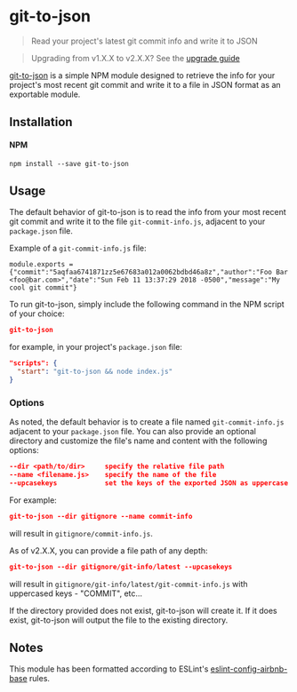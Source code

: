 # git-to-json
> Read your project's latest git commit info and write it to JSON

> Upgrading from v1.X.X to v2.X.X? See the [upgrade guide]

[git-to-json] is a simple NPM module designed to retrieve the info for your project's most recent git commit and write it to a file in JSON format as an exportable module.

## Installation

#### NPM

``` SH
npm install --save git-to-json
```

## Usage

The default behavior of git-to-json is to read the info from your most recent git commit and write it to the file `git-commit-info.js`, adjacent to your `package.json` file.

Example of a `git-commit-info.js` file:

``` JS
module.exports = {"commit":"5aqfaa6741871zz5e67683a012a0062bdbd46a8z","author":"Foo Bar <foo@bar.com>","date":"Sun Feb 11 13:37:29 2018 -0500","message":"My cool git commit"}
```

To run git-to-json, simply include the following command in the NPM script of your choice:

``` JSON
git-to-json
```

for example, in your project's `package.json` file:

``` JSON
"scripts": {
  "start": "git-to-json && node index.js"
}
```

### Options

As noted, the default behavior is to create a file named `git-commit-info.js` adjacent to your `package.json` file. You can also provide an optional directory and customize the file's name and content with the following options:

``` JSON
--dir <path/to/dir>     specify the relative file path
--name <filename.js>    specify the name of the file
--upcasekeys            set the keys of the exported JSON as uppercase
```

For example:

``` JSON
git-to-json --dir gitignore --name commit-info
```

will result in `gitignore/commit-info.js`.

As of v2.X.X, you can provide a file path of any depth:

``` JSON
git-to-json --dir gitignore/git-info/latest --upcasekeys
```

will result in `gitignore/git-info/latest/git-commit-info.js` with uppercased keys - "COMMIT", etc...

If the directory provided does not exist, git-to-json will create it. If it does exist, git-to-json will output the file to the existing directory.

## Notes

This module has been formatted according to ESLint's [eslint-config-airbnb-base] rules.

[upgrade guide]: upgrade_guides/v1-to-v2-upgrade-guide.md
[git-to-json]: https://www.npmjs.com/package/git-to-json
[eslint-config-airbnb-base]: https://www.npmjs.com/package/eslint-config-airbnb-base